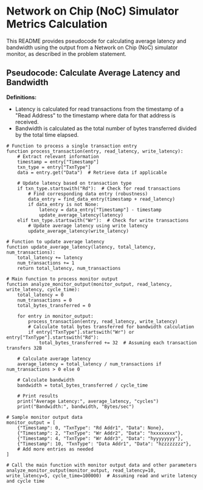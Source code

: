 # Network on Chip (NoC) Simulator Metrics Calculation

This README provides pseudocode for calculating average latency and bandwidth using the output from a Network on Chip (NoC) simulator monitor, as described in the problem statement.

## Pseudocode: Calculate Average Latency and Bandwidth

**Definitions:**
- Latency is calculated for read transactions from the timestamp of a "Read Address" to the timestamp where data for that address is received.
- Bandwidth is calculated as the total number of bytes transferred divided by the total time elapsed.

```plaintext
# Function to process a single transaction entry
function process_transaction(entry, read_latency, write_latency):
    # Extract relevant information
    timestamp = entry["Timestamp"]
    txn_type = entry["TxnType"]
    data = entry.get("Data")  # Retrieve data if applicable

    # Update latency based on transaction type
    if txn_type.startswith("Rd"):  # Check for read transactions
        # Find corresponding data entry (robustness)
        data_entry = find_data_entry(timestamp + read_latency)
        if data_entry is not None:
            latency = data_entry["Timestamp"] - timestamp
            update_average_latency(latency)
    elif txn_type.startswith("Wr"):  # Check for write transactions
        # Update average latency using write latency
        update_average_latency(write_latency)

# Function to update average latency
function update_average_latency(latency, total_latency, num_transactions):
    total_latency += latency
    num_transactions += 1
    return total_latency, num_transactions

# Main function to process monitor output
function analyze_monitor_output(monitor_output, read_latency, write_latency, cycle_time):
    total_latency = 0
    num_transactions = 0
    total_bytes_transferred = 0

    for entry in monitor_output:
        process_transaction(entry, read_latency, write_latency)
        # Calculate total bytes transferred for bandwidth calculation
        if entry["TxnType"].startswith("Wr") or entry["TxnType"].startswith("Rd"):
            total_bytes_transferred += 32  # Assuming each transaction transfers 32B

    # Calculate average latency
    average_latency = total_latency / num_transactions if num_transactions > 0 else 0

    # Calculate bandwidth
    bandwidth = total_bytes_transferred / cycle_time

    # Print results
    print("Average Latency:", average_latency, "cycles")
    print("Bandwidth:", bandwidth, "Bytes/sec")

# Sample monitor output data
monitor_output = [
    {"Timestamp": 0, "TxnType": "Rd Addr1", "Data": None},
    {"Timestamp": 2, "TxnType": "Wr Addr2", "Data": "hxxxxxxxx"},
    {"Timestamp": 4, "TxnType": "Wr Addr3", "Data": "hyyyyyyyy"},
    {"Timestamp": 10, "TxnType": "Data Addr1", "Data": "hzzzzzzzz"},
    # Add more entries as needed
]

# Call the main function with monitor output data and other parameters
analyze_monitor_output(monitor_output, read_latency=10, write_latency=5, cycle_time=100000)  # Assuming read and write latency and cycle time
